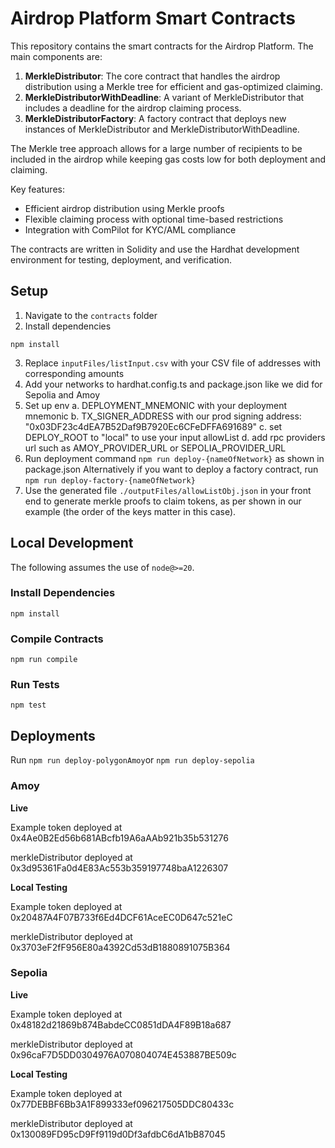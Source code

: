 # Airdrop Platform Smart Contracts

This repository contains the smart contracts for the Airdrop Platform. The main components are:

1. **MerkleDistributor**: The core contract that handles the airdrop distribution using a Merkle tree for efficient and gas-optimized claiming.
1. **MerkleDistributorWithDeadline**: A variant of MerkleDistributor that includes a deadline for the airdrop claiming process.
1. **MerkleDistributorFactory**: A factory contract that deploys new instances of MerkleDistributor and MerkleDistributorWithDeadline.

The Merkle tree approach allows for a large number of recipients to be included in the airdrop while keeping gas costs low for both deployment and claiming.

Key features:

- Efficient airdrop distribution using Merkle proofs
- Flexible claiming process with optional time-based restrictions
- Integration with ComPilot for KYC/AML compliance

The contracts are written in Solidity and use the Hardhat development environment for testing, deployment, and verification.

## Setup

1. Navigate to the `contracts` folder
2. Install dependencies

`npm install`

3. Replace `inputFiles/listInput.csv` with your CSV file of addresses with corresponding amounts
4. Add your networks to hardhat.config.ts and package.json like we did for Sepolia and Amoy
5. Set up env
   a. DEPLOYMENT_MNEMONIC with your deployment mnemonic
   b. TX_SIGNER_ADDRESS with our prod signing address: "0x03DF23c4dEA7B52Daf9B7920Ec6CFeDFFA691689"
   c. set DEPLOY_ROOT to "local" to use your input allowList
   d. add rpc providers url such as AMOY_PROVIDER_URL or SEPOLIA_PROVIDER_URL
6. Run deployment command `npm run deploy-{nameOfNetwork}` as shown in package.json
   Alternatively if you want to deploy a factory contract, run `npm run deploy-factory-{nameOfNetwork}`
7. Use the generated file `./outputFiles/allowListObj.json` in your front end to generate merkle proofs to claim tokens, as per shown in our example (the order of the keys matter in this case).

## Local Development

The following assumes the use of `node@>=20`.

### Install Dependencies

`npm install`

### Compile Contracts

`npm run compile`

### Run Tests

`npm test`

## Deployments

Run `npm run deploy-polygonAmoy`or `npm run deploy-sepolia`

### Amoy

**Live**

Example token deployed at 0x4Ae0B2Ed56b681ABcfb19A6aAAb921b35b531276

merkleDistributor deployed at 0x3d95361Fa0d4E83Ac553b359197748baA1226307

**Local Testing**

Example token deployed at 0x20487A4F07B733f6Ed4DCF61AceEC0D647c521eC

merkleDistributor deployed at 0x3703eF2fF956E80a4392Cd53dB1880891075B364

### Sepolia

**Live**

Example token deployed at 0x48182d21869b874BabdeCC0851dDA4F89B18a687

merkleDistributor deployed at 0x96caF7D5DD0304976A070804074E453887BE509c

**Local Testing**

Example token deployed at 0x77DEBBF6Bb3A1F899333ef096217505DDC80433c

merkleDistributor deployed at 0x130089FD95cD9Ff9119d0Df3afdbC6dA1bB87045
